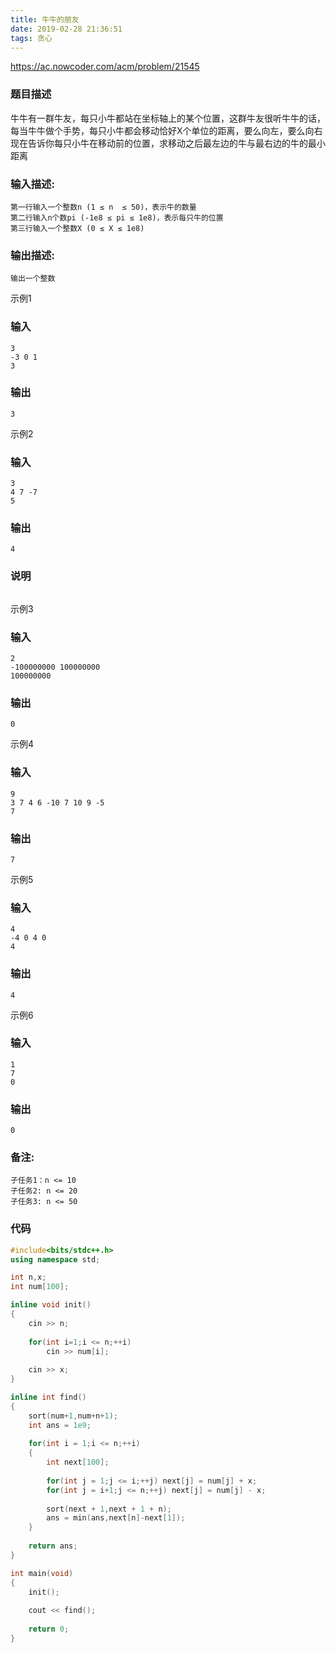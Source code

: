 ```yaml
---
title: 牛牛的朋友
date: 2019-02-28 21:36:51
tags: 贪心
---
```


https://ac.nowcoder.com/acm/problem/21545

### 题目描述   

牛牛有一群牛友，每只小牛都站在坐标轴上的某个位置，这群牛友很听牛牛的话，每当牛牛做个手势，每只小牛都会移动恰好X个单位的距离，要么向左，要么向右
 现在告诉你每只小牛在移动前的位置，求移动之后最左边的牛与最右边的牛的最小距离

### 输入描述:

```
第一行输入一个整数n (1 ≤ n  ≤ 50)，表示牛的数量
第二行输入n个数pi (-1e8 ≤ pi ≤ 1e8)，表示每只牛的位置 
第三行输入一个整数X (0 ≤ X ≤ 1e8)
```

### 输出描述:

```
输出一个整数
```

 示例1 

### 输入

```
3
-3 0 1
3
```

### 输出

```
3
```
 示例2 

### 输入

```
3
4 7 -7
5
```

### 输出

```
4
```

### 说明

```

```

 示例3 

### 输入

```
2
-100000000 100000000
100000000
```

### 输出

```
0
```

 示例4 

### 输入

```
9
3 7 4 6 -10 7 10 9 -5
7
```

### 输出

```
7
```

 示例5 

### 输入

```
4
-4 0 4 0
4
```

### 输出

```
4
```

 示例6 

### 输入

```
1
7
0
```

### 输出

```
0
```

### 备注:

```
子任务1：n <= 10
子任务2: n <= 20
子任务3: n <= 50
```

### 代码

```cpp
#include<bits/stdc++.h>
using namespace std;

int n,x;
int num[100];

inline void init()
{
	cin >> n;
	
	for(int i=1;i <= n;++i)
		cin >> num[i];
	
	cin >> x;
}

inline int find()
{
	sort(num+1,num+n+1); 
	int ans = 1e9;
	
	for(int i = 1;i <= n;++i)
	{
		int next[100];
		
		for(int j = 1;j <= i;++j) next[j] = num[j] + x;
		for(int j = i+1;j <= n;++j) next[j] = num[j] - x;
		
		sort(next + 1,next + 1 + n);
		ans = min(ans,next[n]-next[1]);
	}	
	
	return ans;
}

int main(void)
{
	init();
	
	cout << find();
	
	return 0;
} 
```

